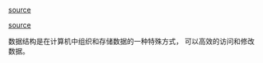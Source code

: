[source](https://github.com/trekhleb/javascript-algorithms/blob/master/src/data-structures/linked-list/LinkedListNode.js)

[source](https://github.com/trekhleb/javascript-algorithms/blob/master/README.zh-CN.md)

数据结构是在计算机中组织和存储数据的一种特殊方式， 可以高效的访问和修改数据。
